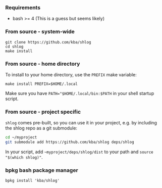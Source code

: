 ### Requirements

* bash >= 4 (This is a guess but seems likely)

### From source - system-wide

```
git clone https://github.com/kba/shlog
cd shlog
make install
```

### From source - home directory

To install to your home directory, use the `PREFIX` make variable:

```
make install PREFIX=$HOME/.local
```

Make sure you have `PATH="$HOME/.local/bin:$PATH` in your shell
startup script.

### From source - project specific

`shlog` comes pre-built, so you can use it in your project, e.g. by
including the shlog repo as a git submodule:

```sh
cd ~/myproject
git submodule add https://github.com/kba/shlog deps/shlog
```

In your script, add `~myproject/deps/shlog/dist` to your path and
`source "$(which shlog)"`.

### bpkg bash package manager

```
bpkg install 'kba/shlog'
```

